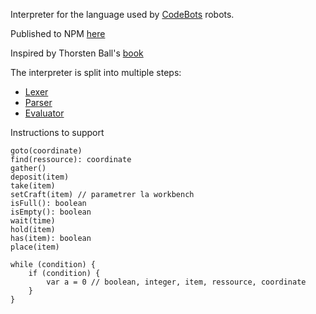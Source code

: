 Interpreter for the language used by [CodeBots](https://github.com/zaidschouwey98/CodeBots) robots.

Published to NPM [here](https://www.npmjs.com/package/codebotsinterpreter)

Inspired by Thorsten Ball's [book](https://interpreterbook.com)

The interpreter is split into multiple steps:
- [Lexer](https://github.com/LeonardJouve/CodeBotsInterpreter/tree/main/src/lexer)
- [Parser](https://github.com/LeonardJouve/CodeBotsInterpreter/tree/main/src/parser)
- [Evaluator](https://github.com/LeonardJouve/CodeBotsInterpreter/tree/main/src/evaluator)

Instructions to support
```
goto(coordinate)
find(ressource): coordinate
gather()
deposit(item)
take(item)
setCraft(item) // parametrer la workbench
isFull(): boolean
isEmpty(): boolean
wait(time)
hold(item)
has(item): boolean
place(item)

while (condition) {
    if (condition) {
        var a = 0 // boolean, integer, item, ressource, coordinate
    }
}
```
